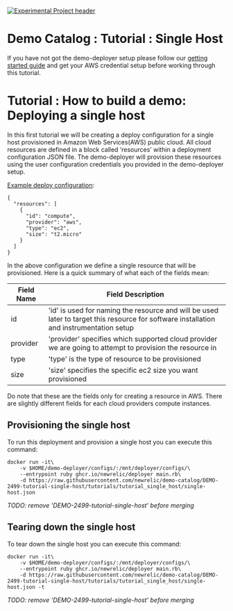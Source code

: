 [![Experimental Project header](https://github.com/newrelic/opensource-website/raw/master/src/images/categories/Experimental.png)](https://opensource.newrelic.com/oss-category/#experimental)

# Demo Catalog : Tutorial : Single Host

If you have not got the demo-deployer setup please follow our [getting started guide](/GETTING_STARTED.md) and get your AWS credential setup before working through this tutorial.

# Tutorial : How to build a demo: Deploying a single host

In this first tutorial we will be creating a deploy configuration for a single host provisioned in Amazon Web Services(AWS) public cloud.  All cloud resources are defined in a block called ‘resources’ within a deployment configuration JSON file.  The demo-deployer will provision these resources using the user configuration credentials you provided in the demo-deployer setup.

[Example deploy configuration](single-host.json):

```
{
  "resources": [
    {
      "id": "compute",
      "provider": "aws",
      "type": "ec2",
      "size": "t2.micro"
    }
  ]
}
```

In the above configuration we define a single resource that will be provisioned.  Here is a quick summary of what each of the fields mean:

| Field Name    |  Field Description |
| ------------- | ------------------ |
| id            | 'id' is used for naming the resource and will be used later to target this resource for software installation and instrumentation setup |
| provider      | 'provider' specifies which supported cloud provider we are going to attempt to provision the resource in  |
| type          | 'type' is the type of resource to be provisioned       |
| size          | 'size' specifies the specific ec2 size you want provisioned |

Do note that these are the fields only for creating a resource in AWS.  There are slightly different fields for each cloud providers compute instances.

## Provisioning the single host
To run this deployment and provision a single host you can execute this command:

```
docker run -it\
    -v $HOME/demo-deployer/configs/:/mnt/deployer/configs/\
    --entrypoint ruby ghcr.io/newrelic/deployer main.rb\
    -d https://raw.githubusercontent.com/newrelic/demo-catalog/DEMO-2499-tutorial-single-host/tutorials/tutorial_single_host/single-host.json
```

*TODO: remove 'DEMO-2499-tutorial-single-host' before merging*

## Tearing down the single host
To tear down the single host you can execute this command:

```
docker run -it\
    -v $HOME/demo-deployer/configs/:/mnt/deployer/configs/\
    --entrypoint ruby ghcr.io/newrelic/deployer main.rb\
    -d https://raw.githubusercontent.com/newrelic/demo-catalog/DEMO-2499-tutorial-single-host/tutorials/tutorial_single_host/single-host.json -t
```

*TODO: remove 'DEMO-2499-tutorial-single-host' before merging*

